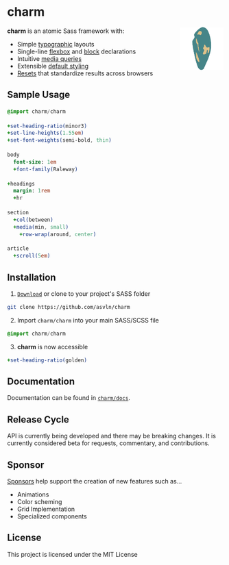 # charm
<img align="right" height="100" src="docs/images/charm.svg">

**charm** is an atomic Sass framework with:

- Simple [typographic](docs/api/typography.md) layouts
- Single-line [flexbox](docs/api/flex.md) and [block](docs/api/block.md) declarations
- Intuitive [media queries](docs/api/media.md)
- Extensible [default styling](https://charmingsass.com/defaults.html)
- [Resets](https://github.com/asvln/fern) that standardize results across browsers

## Sample Usage
```sass
@import charm/charm

+set-heading-ratio(minor3)
+set-line-heights(1.55em)
+set-font-weights(semi-bold, thin)

body
  font-size: 1em
  +font-family(Raleway)

+headings
  margin: 1rem
  +hr

section
  +col(between)
  +media(min, small)
    +row-wrap(around, center)

article
  +scroll(5em)
```

## Installation
1. [`Download`](https://github.com/asvln/charm/releases/latest/) or clone to your project's SASS folder

```bash
git clone https://github.com/asvln/charm
```

2. Import `charm/charm` into your main SASS/SCSS file

```sass
@import charm/charm
```

3. **charm** is now accessible

```sass
+set-heading-ratio(golden)
```

## Documentation
Documentation can be found in [`charm/docs`](docs/index.md).

## Release Cycle
API is currently being developed and there may be breaking changes. It is currently considered beta for requests, commentary, and contributions.

## Sponsor
[Sponsors](https://patreon.com/charmingsass) help support the creation of new features such as...

- Animations
- Color scheming
- Grid Implementation
- Specialized components

## License
This project is licensed under the MIT License
